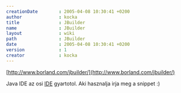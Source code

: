 ```yaml
---
creationDate        : 2005-04-08 10:30:41 +0200 
author              : kocka 
title               : JBuilder 
name                : JBuilder 
layout              : wiki 
path                : JBuilder 
date                : 2005-04-08 10:30:41 +0200 
version             : 1 
creator             : kocka 
---
```

[http://www.borland.com/jbuilder/](http://www.borland.com/jbuilder/)

Java IDE az osi [IDE](IDE.html) gyartotol. Aki hasznalja irja meg a snippet :)
